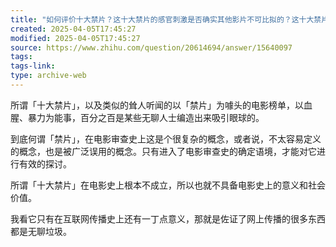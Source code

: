 ```yaml
---
title: "如何评价十大禁片？这十大禁片的感官刺激是否确实其他影片不可比拟的？这十大禁片在电影史上的意义和社会价值是什么？"
created: 2025-04-05T17:45:27
modified: 2025-04-05T17:45:27
source: https://www.zhihu.com/question/20614694/answer/15640097
tags:
tags-link:
type: archive-web
---
```

所谓「十大禁片」，以及类似的耸人听闻的以「禁片」为噱头的电影榜单，以血腥、暴力为能事，百分之百是某些无聊人士编造出来吸引眼球的。

到底何谓「禁片」，在电影审查史上这是个很复杂的概念，或者说，不太容易定义的概念，也是被广泛误用的概念。只有进入了电影审查史的确定语境，才能对它进行有效的探讨。

所谓「十大禁片」在电影史上根本不成立，所以也就不具备电影史上的意义和社会价值。

我看它只有在互联网传播史上还有一丁点意义，那就是佐证了网上传播的很多东西都是无聊垃圾。